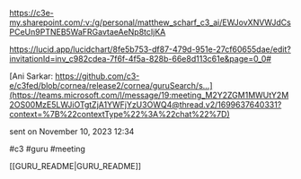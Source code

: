 https://c3e-my.sharepoint.com/:v:/g/personal/matthew_scharf_c3_ai/EWJovXNVWJdCsPCeUn9PTNEB5WaFRGavtaeAeNp8tcIjKA

https://lucid.app/lucidchart/8fe5b753-df87-479d-951e-27cf60655dae/edit?invitationId=inv_c982cdea-7f6f-4f5a-828b-66e8d113c61e&page=0_0#

[Ani Sarkar: https://github.com/c3-e/c3fed/blob/cornea/release2/cornea/guruSearch/s...](https://teams.microsoft.com/l/message/19:meeting_M2Y2ZGM1MWUtY2M2OS00MzE5LWJiOTgtZjA1YWFjYzU3OWQ4@thread.v2/1699637640331?context=%7B%22contextType%22%3A%22chat%22%7D)

sent on November 10, 2023 12:34

#c3 #guru #meeting 

[[GURU_README|GURU_README]] 